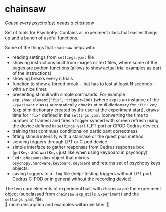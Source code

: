 # chainsaw
*Cause every psycho(py) needs a chainsaw*  
  
Set of tools for PsychoPy. Contains an experiment class that easies things up and a bunch of useful functions.

Some of the things that `chainsaw` helps with:
* reading settings from `settings.yaml` file
* showing instructions built from images or text files, where some of the pages are python functions (allows to show actual trial examples as part of the instructions) 
* showing breaks every n trials
* function to show a forced break - that has to last at least N seconds - with a nice timer.
* presenting stimuli with simple commands. For example `exp.show_element('fix', trigger=100)` (where `exp` is an instance of the `Experiment` class) automatically checks stimuli dictionary for `'fix'` key (exp.stim dictionary created by the user at the experiment start), draws time for `'fix'` defined in the `settings.yaml` (converting the time to number of frames) and fires a trigger synced with screen refresh using the device defined in `settings.yaml` (LPT port or CPOD Cedrus device). 
* training that continues conditional on participant correctness
* fitting stimuli intensity with a staircase or the quest plus method
* sending triggers through LPT or C-pod device
* simple interface to gather responses from Cedrus response box (`getKeys` and `waitKeys` just like when using keyboard in psychopy)
* `CedrusResponseBox` object that mimics `psychopy.hardware.keyboard.Keyboard` and returns set of psychopy keys objects.
* saving triggers to a `.log` file (helps testing triggers without LPT port, Cedrus C-POD or in general without the recording device)

The two core elements of experiment built with `chainsaw` are the experiment object (subclassed from `chainsaw.exp_utils.Experiment`) and the `settings.yaml` file.  
🚧 more description and examples will arrive later 🚧
